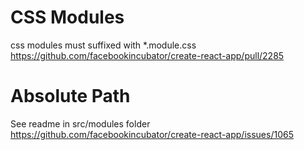 # CSS Modules
css modules must suffixed with *.module.css
https://github.com/facebookincubator/create-react-app/pull/2285

# Absolute Path
See readme in src/modules folder
https://github.com/facebookincubator/create-react-app/issues/1065